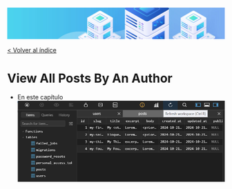![Virtualización](/docs/images/header.png)

[< Volver al índice](/docs/ReadMe.md)

# View All Posts By An Author

- En este capítulo 
![Virtualización](/docs/images/cap23.png)